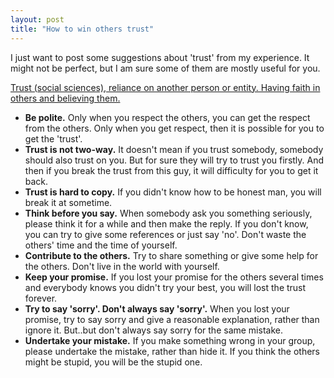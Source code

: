 ```yaml
---
layout: post
title: "How to win others trust"
---
```


I just want to post some suggestions about 'trust' from my experience. It might not be perfect, but I am sure some of them are mostly useful for you.

<a href="http://en.wikipedia.org/wiki/Trust">Trust (social sciences), reliance on another person or entity. Having faith in others and believing them.</a>

<ul>	
	<li><strong>Be polite.</strong> Only when you respect the others, you can get the respect from the others. Only when you get respect, then it is possible for you to get the 'trust'.</li>
	<li><strong>Trust is not two-way.</strong> It doesn't mean if you trust somebody, somebody should also trust on you. But for sure they will try to trust you firstly. And then if you break the trust from this guy, it will difficulty for you to get it back.</li>
	<li><strong>Trust is hard to copy.</strong> If you didn't know how to be honest man, you will break it at sometime.</li>
	<li><strong>Think before you say.</strong> When somebody ask you something seriously, please think it for a while and then make the reply. If you don't know, you can try to give some references or just say 'no'. Don't waste the others' time and the time of yourself.</li>
	<li><strong>Contribute to the others.</strong> Try to share something or give some help for the others. Don't live in the world with yourself.</li>
	<li><strong>Keep your promise.</strong> If you lost your promise for the others several times and everybody knows you didn't try your best, you will lost the trust forever.</li>
	<li><strong>Try to say 'sorry'. Don't always say 'sorry'.</strong> When you lost your promise, try to say sorry and give a reasonable explanation, rather than ignore it. But..but don't always say sorry for the same mistake.</li>
	<li><strong>Undertake your mistake.</strong> If you make something wrong in your group, please undertake the mistake, rather than hide it. If you think the others might be stupid, you will be the stupid one.</li>

</ul>



